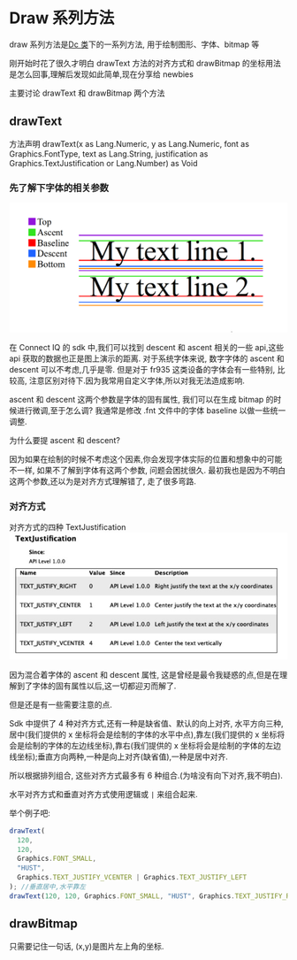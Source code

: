 # Draw 系列方法

draw 系列方法是[Dc 类](https://developer.garmin.com/connect-iq/api-docs/Toybox/Graphics/Dc.html)下的一系列方法, 用于绘制图形、字体、bitmap 等

刚开始时花了很久才明白 drawText 方法的对齐方式和 drawBitmap 的坐标用法是怎么回事,理解后发现如此简单,现在分享给 newbies

主要讨论 drawText 和 drawBitmap 两个方法

## drawText

方法声明
drawText(x as Lang.Numeric, y as Lang.Numeric, font as Graphics.FontType, text as Lang.String, justification as Graphics.TextJustification or Lang.Number) as Void

### 先了解下字体的相关参数

![Font Params](./images/font-params-meaning.png)

在 Connect IQ 的 sdk 中,我们可以找到 descent 和 ascent 相关的一些 api,这些 api 获取的数据也正是图上演示的距离.
对于系统字体来说, 数字字体的 ascent 和 descent 可以不考虑,几乎是零. 但是对于 fr935 这类设备的字体会有一些特别, 比较高, 注意区别对待下.因为我常用自定义字体,所以对我无法造成影响.

ascent 和 descent 这两个参数是字体的固有属性, 我们可以在生成 bitmap 的时候进行微调,至于怎么调? 我通常是修改 .fnt 文件中的字体 baseline 以做一些统一调整.

为什么要提 ascent 和 descent?

因为如果在绘制的时候不考虑这个因素,你会发现字体实际的位置和想象中的可能不一样, 如果不了解到字体有这两个参数, 问题会困扰很久. 最初我也是因为不明白这两个参数,还以为是对齐方式理解错了, 走了很多弯路.

### 对齐方式

对齐方式的四种 TextJustification
![对齐方式](./images/text-justification.jpg)

因为混合着字体的 ascent 和 descent 属性, 这是曾经是最令我疑惑的点,但是在理解到了字体的固有属性以后,这一切都迎刃而解了.

但是还是有一些需要注意的点.

Sdk 中提供了 4 种对齐方式,还有一种是缺省值、默认的向上对齐, 水平方向三种,居中(我们提供的 x 坐标将会是绘制的字体的水平中点),靠左(我们提供的 x 坐标将会是绘制的字体的左边线坐标),靠右(我们提供的 x 坐标将会是绘制的字体的左边线坐标);垂直方向两种,一种是向上对齐(缺省值),一种是居中对齐.

所以根据排列组合, 这些对齐方式最多有 6 种组合.(为啥没有向下对齐,我不明白).

水平对齐方式和垂直对齐方式使用逻辑或 `|` 来组合起来.

举个例子吧:

```js
drawText(
  120,
  120,
  Graphics.FONT_SMALL,
  "HUST",
  Graphics.TEXT_JUSTIFY_VCENTER | Graphics.TEXT_JUSTIFY_LEFT
); //垂直居中,水平靠左
drawText(120, 120, Graphics.FONT_SMALL, "HUST", Graphics.TEXT_JUSTIFY_RIGHT); //垂直靠上,水平靠右
```

## drawBitmap

只需要记住一句话, (x,y)是图片左上角的坐标.
